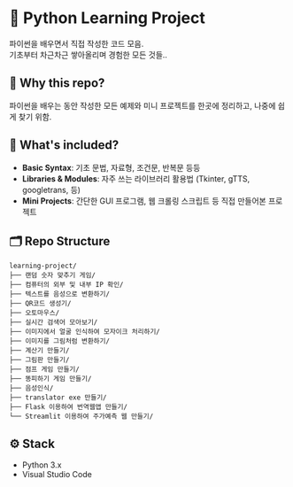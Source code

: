 # 🐍 Python Learning Project

파이썬을 배우면서 직접 작성한 코드 모음.\
기초부터 차근차근 쌓아올리며 경험한 모든 것들..

## 📌 Why this repo?

파이썬을 배우는 동안 작성한 모든 예제와 미니 프로젝트를 한곳에 정리하고, 나중에 쉽게 찾기 위함.

## 🚀 What's included?

- **Basic Syntax**: 기초 문법, 자료형, 조건문, 반복문 등등
- **Libraries & Modules**: 자주 쓰는 라이브러리 활용법 (Tkinter, gTTS, googletrans, 등)
- **Mini Projects**: 간단한 GUI 프로그램, 웹 크롤링 스크립트 등 직접 만들어본 프로젝트

## 🗂️ Repo Structure

```
learning-project/
├── 랜덤 숫자 맞추기 게임/
├── 컴퓨터의 외부 및 내부 IP 확인/
├── 텍스트를 음성으로 변환하기/
├── QR코드 생성기/
├── 오토마우스/
├── 실시간 검색어 모아보기/
├── 이미지에서 얼굴 인식하여 모자이크 처리하기/
├── 이미지를 그림처럼 변환하기/
├── 계산기 만들기/
├── 그림판 만들기/
├── 점프 게임 만들기/
├── 똥피하기 게임 만들기/
├── 음성인식/
├── translator exe 만들기/
├── Flask 이용하여 번역웹앱 만들기/
└── Streamlit 이용하여 주가예측 웹 만들기/
```

## ⚙️ Stack

- Python 3.x
- Visual Studio Code

